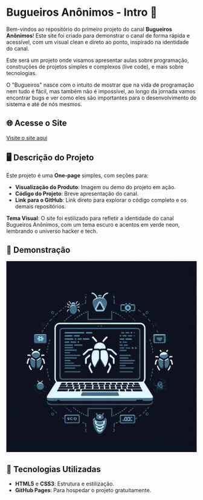 # Bugueiros Anônimos - Intro 🐞

Bem-vindos ao repositório do primeiro projeto do canal **Bugueiros Anônimos**! Este site foi criado para demonstrar o canal de forma rápida e acessível, com um visual clean e direto ao ponto, inspirado na identidade do canal.

Este será um projeto onde visamos apresentar aulas sobre programação, construções de projetos simples e complexos (live code), e mais sobre tecnologias.

O "Bugueiros" nasce com o intuito de mostrar que na vida de programação nem tudo é fácil, mas também não é impossível, ao longo da jornada vamos encontrar bugs e ver como eles são importantes para o desenvolvimento do sistema e até de nós mesmos.

## 🌐 Acesse o Site

[Visite o site aqui](https://github.com/IgorBaio/Bugueiros-Anonimos)

## 🖥️ Descrição do Projeto

Este projeto é uma **One-page** simples, com seções para:
- **Visualização do Produto**: Imagem ou demo do projeto em ação.
- **Código do Projeto**: Breve apresentação do canal.
- **Link para o GitHub**: Link direto para explorar o código completo e os demais repositórios.

**Tema Visual**: O site foi estilizado para refletir a identidade do canal Bugueiros Anônimos, com um tema escuro e acentos em verde neon, lembrando o universo hacker e tech.

## 📸 Demonstração

![Screenshot do Site](./assets/logo.jpg)

## 🚀 Tecnologias Utilizadas

- **HTML5** e **CSS3**: Estrutura e estilização.
- **GitHub Pages**: Para hospedar o projeto gratuitamente.

